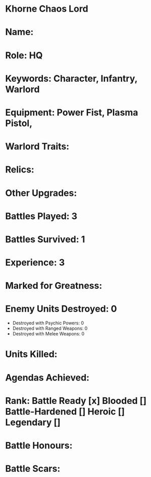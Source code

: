 # Khorne Chaos Lord

# Name: 
# Role: HQ
# Keywords: Character, Infantry, Warlord 
# Equipment: Power Fist, Plasma Pistol, 
# Warlord Traits:
# Relics:
# Other Upgrades:

# Battles Played: 3
# Battles Survived: 1
# Experience: 3
# Marked for Greatness: 
# Enemy Units Destroyed: 0  
  * Destroyed with Psychic Powers: 0 
  * Destroyed with Ranged Weapons: 0 
  * Destroyed with Melee Weapons: 0
# Units Killed: 
# Agendas Achieved:


# Rank: Battle Ready [x] Blooded [] Battle-Hardened [] Heroic [] Legendary []

# Battle Honours: 
# Battle Scars: